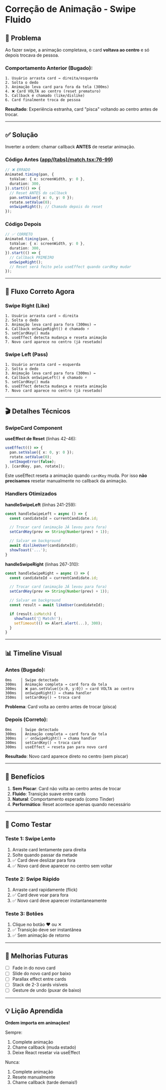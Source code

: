# Correção de Animação - Swipe Fluido

## 🐛 Problema

Ao fazer swipe, a animação completava, o card **voltava ao centro** e só depois trocava de pessoa.

### Comportamento Anterior (Bugado):
```
1. Usuário arrasta card → direita/esquerda
2. Solta o dedo
3. Animação leva card para fora da tela (300ms)
4. ❌ Card VOLTA ao centro (reset prematuro)
5. Callback é chamado (like/dislike)
6. Card finalmente troca de pessoa
```

**Resultado**: Experiência estranha, card "pisca" voltando ao centro antes de trocar.

---

## ✅ Solução

Inverter a ordem: chamar callback **ANTES** de resetar animação.

### Código Antes ([app/(tabs)/match.tsx:76-99](app/(tabs)/match.tsx#L76-L99))

```typescript
// ❌ ERRADO
Animated.timing(pan, {
  toValue: { x: screenWidth, y: 0 },
  duration: 300,
}).start(() => {
  // Reset ANTES do callback
  pan.setValue({ x: 0, y: 0 });
  rotate.setValue(0);
  onSwipeRight(); // Chamado depois do reset
});
```

### Código Depois

```typescript
// ✅ CORRETO
Animated.timing(pan, {
  toValue: { x: screenWidth, y: 0 },
  duration: 300,
}).start(() => {
  // Callback PRIMEIRO
  onSwipeRight();
  // Reset será feito pelo useEffect quando cardKey mudar
});
```

---

## 🔄 Fluxo Correto Agora

### Swipe Right (Like)
```
1. Usuário arrasta card → direita
2. Solta o dedo
3. Animação leva card para fora (300ms) →
4. Callback onSwipeRight() é chamado ⚡
5. setCardKey() muda
6. useEffect detecta mudança e reseta animação
7. Novo card aparece no centro (já resetado)
```

### Swipe Left (Pass)
```
1. Usuário arrasta card → esquerda
2. Solta o dedo
3. Animação leva card para fora (300ms) ←
4. Callback onSwipeLeft() é chamado ⚡
5. setCardKey() muda
6. useEffect detecta mudança e reseta animação
7. Novo card aparece no centro (já resetado)
```

---

## 🎬 Detalhes Técnicos

### SwipeCard Component

**useEffect de Reset** (linhas 42-46):
```typescript
useEffect(() => {
  pan.setValue({ x: 0, y: 0 });
  rotate.setValue(0);
  setImageError(false);
}, [cardKey, pan, rotate]);
```

Este useEffect reseta a animação quando `cardKey` muda. Por isso **não precisamos** resetar manualmente no callback da animação.

### Handlers Otimizados

**handleSwipeLeft** (linhas 241-259):
```typescript
const handleSwipeLeft = async () => {
  const candidateId = currentCandidate.id;

  // Trocar card (animação JÁ levou para fora)
  setCardKey(prev => String(Number(prev) + 1));

  // Salvar em background
  await dislikeUser(candidateId);
  showToast('...');
}
```

**handleSwipeRight** (linhas 267-310):
```typescript
const handleSwipeRight = async () => {
  const candidateId = currentCandidate.id;

  // Trocar card (animação JÁ levou para fora)
  setCardKey(prev => String(Number(prev) + 1));

  // Salvar em background
  const result = await likeUser(candidateId);

  if (result.isMatch) {
    showToast('🎉 Match!');
    setTimeout(() => Alert.alert(...), 300);
  }
}
```

---

## 📊 Timeline Visual

### Antes (Bugado):
```
0ms    │ Swipe detectado
300ms  │ Animação completa → card fora da tela
300ms  │ ❌ pan.setValue({x:0, y:0}) → card VOLTA ao centro
300ms  │ onSwipeRight() → chama handler
350ms  │ setCardKey() → troca card
```
**Problema**: Card volta ao centro antes de trocar (pisca)

### Depois (Correto):
```
0ms    │ Swipe detectado
300ms  │ Animação completa → card fora da tela
300ms  │ ✅ onSwipeRight() → chama handler
300ms  │ setCardKey() → troca card
300ms  │ useEffect → reseta pan para novo card
```
**Resultado**: Novo card aparece direto no centro (sem piscar)

---

## 🎯 Benefícios

1. **Sem Piscar**: Card não volta ao centro antes de trocar
2. **Fluido**: Transição suave entre cards
3. **Natural**: Comportamento esperado (como Tinder)
4. **Performático**: Reset acontece apenas quando necessário

---

## 🧪 Como Testar

### Teste 1: Swipe Lento
1. Arraste card lentamente para direita
2. Solte quando passar da metade
3. ✅ Card deve deslizar para fora
4. ✅ Novo card deve aparecer no centro sem voltar

### Teste 2: Swipe Rápido
1. Arraste card rapidamente (flick)
2. ✅ Card deve voar para fora
3. ✅ Novo card deve aparecer instantaneamente

### Teste 3: Botões
1. Clique no botão ❤️ ou ✕
2. ✅ Transição deve ser instantânea
3. ✅ Sem animação de retorno

---

## 🚀 Melhorias Futuras

- [ ] Fade in do novo card
- [ ] Slide do novo card por baixo
- [ ] Parallax effect entre cards
- [ ] Stack de 2-3 cards visíveis
- [ ] Gesture de undo (puxar de baixo)

---

## 💡 Lição Aprendida

**Ordem importa em animações!**

Sempre:
1. Complete animação
2. Chame callback (muda estado)
3. Deixe React resetar via useEffect

Nunca:
1. Complete animação
2. Resete manualmente
3. Chame callback (tarde demais!)
